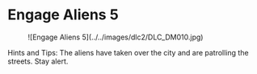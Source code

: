 # Engage Aliens 5

<figure markdown>
![Engage Aliens 5](../../images/dlc2/DLC_DM010.jpg)
</figure>

Hints and Tips: The aliens have taken over the city and are patrolling the streets. Stay alert.
